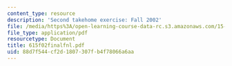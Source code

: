 ```yaml
---
content_type: resource
description: 'Second takehome exercise: Fall 2002'
file: /media/https%3A/open-learning-course-data-rc.s3.amazonaws.com/15-615-law-for-the-entrepreneur-and-manager-spring-2003/88d7f544cf2d1807307fb4f78066a6aa_615f02finalfnl.pdf
file_type: application/pdf
resourcetype: Document
title: 615f02finalfnl.pdf
uid: 88d7f544-cf2d-1807-307f-b4f78066a6aa
---
```


